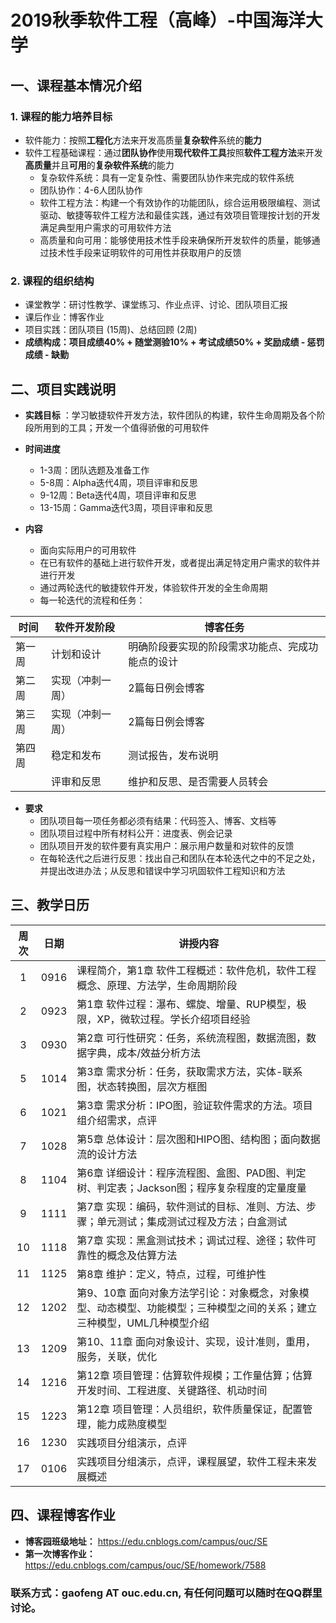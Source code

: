 # 2019秋季软件工程（高峰）-中国海洋大学

## 一、课程基本情况介绍

### 1. 课程的能力培养目标
   
- 软件能力：按照**工程化**方法来开发高质量**复杂软件**系统的**能力**
- 软件工程基础课程：通过**团队协作**使用**现代软件工具**按照**软件工程方法**来开发**高质量**并且**可用**的**复杂软件系统**的能力
    - 复杂软件系统：具有一定复杂性、需要团队协作来完成的软件系统
    - 团队协作：4-6人团队协作
    - 软件工程方法：构建一个有效协作的功能团队，综合运用极限编程、测试驱动、敏捷等软件工程方法和最佳实践，通过有效项目管理按计划的开发满足典型用户需求的可用软件方法
    - 高质量和向可用：能够使用技术性手段来确保所开发软件的质量，能够通过技术性手段来证明软件的可用性并获取用户的反馈

### 2. 课程的组织结构
- 课堂教学：研讨性教学、课堂练习、作业点评、讨论、团队项目汇报
- 课后作业：博客作业
- 项目实践：团队项目 (15周)、总结回顾 (2周)
- **成绩构成：项目成绩40% + 随堂测验10% + 考试成绩50% + 奖励成绩 - 惩罚成绩 - 缺勤**

## 二、项目实践说明

- **实践目标** ：学习敏捷软件开发方法，软件团队的构建，软件生命周期及各个阶段所用到的工具；开发一个值得骄傲的可用软件

- **时间进度**
  - 1-3周：团队选题及准备工作
  - 5-8周：Alpha迭代4周，项目评审和反思
  - 9-12周：Beta迭代4周，项目评审和反思
  - 13-15周：Gamma迭代3周，项目评审和反思
- **内容**
  - 面向实际用户的可用软件
  - 在已有软件的基础上进行软件开发，或者提出满足特定用户需求的软件并进行开发
  - 通过两轮迭代的敏捷软件开发，体验软件开发的全生命周期
  - 每一轮迭代的流程和任务：
  
| 时间|软件开发阶段|博客任务|
|----------|-------------|------|
| 第一周 |计划和设计 |明确阶段要实现的阶段需求功能点、完成功能点的设计|
| 第二周 |实现（冲刺一周）|2篇每日例会博客|
| 第三周 |实现（冲刺一周）|2篇每日例会博客|
| 第四周 |稳定和发布|测试报告，发布说明
||评审和反思|维护和反思、是否需要人员转会|

- **要求**
  -   团队项目每一项任务都必须有结果：代码签入、博客、文档等
  -   团队项目过程中所有材料公开：进度表、例会记录
  -   团队项目开发的软件要有真实用户：展示用户数量和对软件的反馈
  -   在每轮迭代之后进行反思：找出自己和团队在本轮迭代之中的不足之处，并提出改进办法；从反思和错误中学习巩固软件工程知识和方法

## 三、教学日历

| 周次|日期|讲授内容|
|:-:|:-:|-|
|1|0916|课程简介，第1章 软件工程概述：软件危机，软件工程概念、原理、方法学，生命周期阶段|
|2|0923|第1章 软件过程：瀑布、螺旋、增量、RUP模型，极限，XP，微软过程。学长介绍项目经验|
|3|0930|第2章 可行性研究：任务，系统流程图，数据流图，数据字典，成本/效益分析方法|
|5|1014|第3章 需求分析：任务，获取需求方法，实体-联系图，状态转换图，层次方框图|
|6|1021|第3章 需求分析：IPO图，验证软件需求的方法。项目组介绍需求，点评|
|7|1028|第5章 总体设计：层次图和HIPO图、结构图；面向数据流的设计方法|
|8|1104|第6章 详细设计：程序流程图、盒图、PAD图、判定树、判定表；Jackson图；程序复杂程度的定量度量|
|9|1111|第7章 实现：编码，软件测试的目标、准则、方法、步骤；单元测试；集成测试过程及方法；白盒测试|
|10|1118|第7章 实现：黑盒测试技术；调试过程、途径；软件可靠性的概念及估算方法|
|11|1125|第8章 维护：定义，特点，过程，可维护性|
|12|1202|第9、10章 面向对象方法学引论：对象概念，对象模型、动态模型、功能模型；三种模型之间的关系；建立三种模型，UML几种模型介绍|
|13|1209|第10、11章 面向对象设计、实现，设计准则，重用，服务，关联，优化|
|14|1216|第12章 项目管理：估算软件规模；工作量估算；估算开发时间、工程进度、关键路径、机动时间|
|15|1223|第12章 项目管理：人员组织，软件质量保证，配置管理，能力成熟度模型|
|16|1230|实践项目分组演示，点评|
|17|0106|实践项目分组演示，点评，课程展望，软件工程未来发展概述|


## 四、课程博客作业

- **博客园班级地址：** https://edu.cnblogs.com/campus/ouc/SE
- **第一次博客作业：** https://edu.cnblogs.com/campus/ouc/SE/homework/7588

### 联系方式：gaofeng AT ouc.edu.cn,  有任何问题可以随时在QQ群里讨论。










